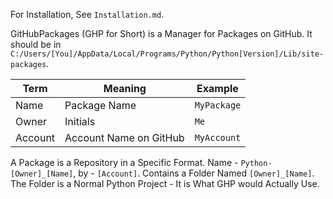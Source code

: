 For Installation, See ``Installation.md``.

GitHubPackages (GHP for Short) is a Manager for Packages on GitHub.
It should be in ``C:/Users/[You]/AppData/Local/Programs/Python/Python[Version]/Lib/site-packages``.

| Term    | Meaning                | Example       |
|---------|------------------------|---------------|
| Name    | Package Name           | ``MyPackage`` |
| Owner   | Initials               | ``Me``        |
| Account | Account Name on GitHub | ``MyAccount`` |

A Package is a Repository in a Specific Format.
Name - ``Python-[Owner]_[Name]``, by - ``[Account]``.
Contains a Folder Named ``[Owner]_[Name]``.
The Folder is a Normal Python Project -
It is What GHP would Actually Use.
